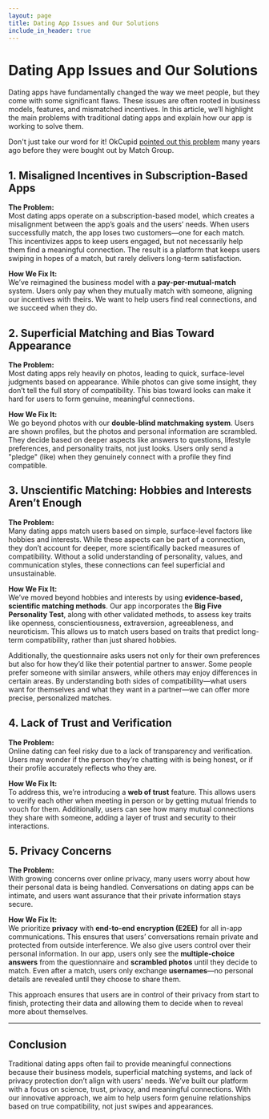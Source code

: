 ```yaml
---
layout: page
title: Dating App Issues and Our Solutions
include_in_header: true
---
```


# Dating App Issues and Our Solutions

Dating apps have fundamentally changed the way we meet people, but they come with some significant flaws. These issues are often rooted in business models, features, and mismatched incentives. In this article, we’ll highlight the main problems with traditional dating apps and explain how our app is working to solve them. 

Don't just take our word for it! OkCupid [pointed out this problem](http://web.archive.org/web/20100821041938/http://blog.okcupid.com/index.php/why-you-should-never-pay-for-online-dating/#expand) many years ago before they were bought out by Match Group.

## 1. Misaligned Incentives in Subscription-Based Apps

**The Problem:**  
Most dating apps operate on a subscription-based model, which creates a misalignment between the app’s goals and the users’ needs. When users successfully match, the app loses two customers—one for each match. This incentivizes apps to keep users engaged, but not necessarily help them find a meaningful connection. The result is a platform that keeps users swiping in hopes of a match, but rarely delivers long-term satisfaction.

**How We Fix It:**  
We’ve reimagined the business model with a **pay-per-mutual-match** system. Users only pay when they mutually match with someone, aligning our incentives with theirs. We want to help users find real connections, and we succeed when they do.

## 2. Superficial Matching and Bias Toward Appearance

**The Problem:**  
Most dating apps rely heavily on photos, leading to quick, surface-level judgments based on appearance. While photos can give some insight, they don’t tell the full story of compatibility. This bias toward looks can make it hard for users to form genuine, meaningful connections.

**How We Fix It:**  
We go beyond photos with our **double-blind matchmaking system**. Users are shown profiles, but the photos and personal information are scrambled. They decide based on deeper aspects like answers to questions, lifestyle preferences, and personality traits, not just looks. Users only send a "pledge" (like) when they genuinely connect with a profile they find compatible.

## 3. Unscientific Matching: Hobbies and Interests Aren’t Enough

**The Problem:**  
Many dating apps match users based on simple, surface-level factors like hobbies and interests. While these aspects can be part of a connection, they don’t account for deeper, more scientifically backed measures of compatibility. Without a solid understanding of personality, values, and communication styles, these connections can feel superficial and unsustainable.

**How We Fix It:**  
We’ve moved beyond hobbies and interests by using **evidence-based, scientific matching methods**. Our app incorporates the **Big Five Personality Test**, along with other validated methods, to assess key traits like openness, conscientiousness, extraversion, agreeableness, and neuroticism. This allows us to match users based on traits that predict long-term compatibility, rather than just shared hobbies.

Additionally, the questionnaire asks users not only for their own preferences but also for how they’d like their potential partner to answer. Some people prefer someone with similar answers, while others may enjoy differences in certain areas. By understanding both sides of compatibility—what users want for themselves and what they want in a partner—we can offer more precise, personalized matches.

## 4. Lack of Trust and Verification

**The Problem:**  
Online dating can feel risky due to a lack of transparency and verification. Users may wonder if the person they’re chatting with is being honest, or if their profile accurately reflects who they are.

**How We Fix It:**  
To address this, we’re introducing a **web of trust** feature. This allows users to verify each other when meeting in person or by getting mutual friends to vouch for them. Additionally, users can see how many mutual connections they share with someone, adding a layer of trust and security to their interactions.

## 5. Privacy Concerns

**The Problem:**  
With growing concerns over online privacy, many users worry about how their personal data is being handled. Conversations on dating apps can be intimate, and users want assurance that their private information stays secure.

**How We Fix It:**  
We prioritize **privacy** with **end-to-end encryption (E2EE)** for all in-app communications. This ensures that users’ conversations remain private and protected from outside interference. We also give users control over their personal information. In our app, users only see the **multiple-choice answers** from the questionnaire and **scrambled photos** until they decide to match. Even after a match, users only exchange **usernames**—no personal details are revealed until they choose to share them.

This approach ensures that users are in control of their privacy from start to finish, protecting their data and allowing them to decide when to reveal more about themselves.

---

## Conclusion

Traditional dating apps often fail to provide meaningful connections because their business models, superficial matching systems, and lack of privacy protection don’t align with users' needs. We’ve built our platform with a focus on science, trust, privacy, and meaningful connections. With our innovative approach, we aim to help users form genuine relationships based on true compatibility, not just swipes and appearances.
